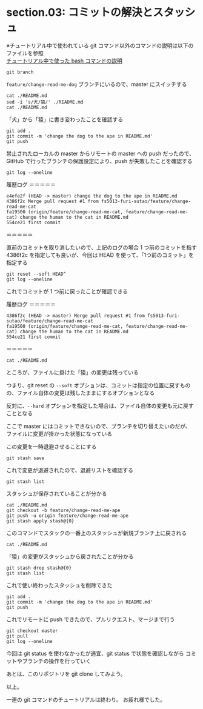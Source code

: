 # section.03: コミットの解決とスタッシュ 

※チュートリアル中で使われている git コマンド以外のコマンドの説明は以下のファイルを参照  
[チュートリアル中で使った bash コマンドの説明](./explain_bash_command.md)

```console
git branch
```

`feature/change-read-me-dog` ブランチにいるので、master にスイッチする

```console
cat ./README.md
sed -i 's/犬/猿/' ./README.md
cat ./README.md
```

「犬」から「猿」に書き変わったことを確認する

```console
git add .
git commit -m 'change the dog to the ape in README.md'
git push
```

禁止されたローカルの master からリモートの master への push だったので、GitHub で行ったブランチの保護設定により、push が失敗したことを確認する

```console
git log --oneline
```

履歴ログ
＝＝＝＝＝
```console
e4efe2f (HEAD -> master) change the dog to the ape in README.md
4386f2c Merge pull request #1 from fs5013-furi-sutao/feature/change-read-me-cat
fa19500 (origin/feature/change-read-me-cat, feature/change-read-me-cat) change the human to the cat in README.md
554ce21 first commit
```
＝＝＝＝＝

直前のコミットを取り消したいので、上記のログの場合 1 つ前のコミットを指す 4386f2c を指定しても良いが、今回は HEAD を使って、「1つ前のコミット」を指定する

```console
git reset --soft HEAD^
git log --oneline
```

これでコミットが 1 つ前に戻ったことが確認できる

履歴ログ
＝＝＝＝＝
```console
4386f2c (HEAD -> master) Merge pull request #1 from fs5013-furi-sutao/feature/change-read-me-cat
fa19500 (origin/feature/change-read-me-cat, feature/change-read-me-cat) change the human to the cat in README.md
554ce21 first commit
```
＝＝＝＝＝

```console
cat ./README.md
```

ところが、ファイルに掛けた「猿」の変更は残っている

つまり、git reset の `--soft` オプションは、コミットは指定の位置に戻すものの、ファイル自体の変更は残したままにするオプションとなる

反対に、`--hard` オプションを指定した場合は、ファイル自体の変更も元に戻すこととなる

ここで master にはコミットできないので、ブランチを切り替えたいのだが、
ファイルに変更が掛かった状態になっている

この変更を一時退避させることにする

```console
git stash save
```

これで変更が退避されたので、退避リストを確認する

```console
git stash list
```

スタッシュが保存されていることが分かる

```console
cat ./README.md
git checkout -b feature/change-read-me-ape
git push -u origin feature/change-read-me-ape
git stash apply stash@{0}
```

このコマンドでスタックの一番上のスタッシュが新規ブランチ上に戻される

```console
cat ./README.md
```

「猿」の変更がスタッシュから戻されたことが分かる

```console
git stash drop stash@{0}
git stash list
```

これで使い終わったスタッシュを削除できた

```console
git add .
git commit -m 'change the dog to the ape in README.md'
git push
```

これでリモートに push できたので、プルリクエスト、マージまで行う

```console
git checkout master
git pull
git log --oneline
```

今回は git status を使わなかったが適宜、git status で状態を確認しながら
コミットやブランチの操作を行っていく  

あとは、このリポジトリを git clone してみよう。  
  
以上。  
  
一連の git コマンドのチュートリアルは終わり。
お疲れ様でした。
